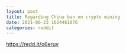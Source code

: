 ```yaml
--- 
layout: post 
title: Regarding China ban on crypto mining 
date: 2021-06-23 1624461076 
categories: reddit 
--- 
```

https://redd.it/o6eruv